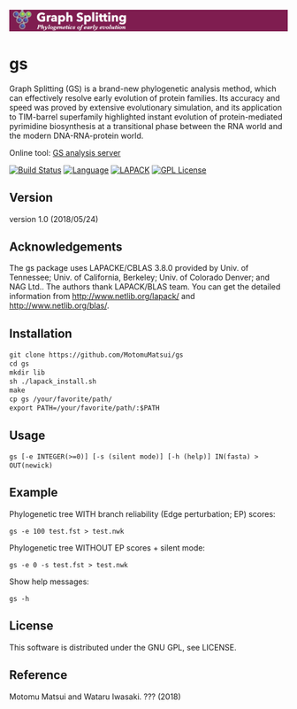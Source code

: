 <p align="center"><img src="https://raw.githubusercontent.com/MotomuMatsui/gs/master/GSbanner.png"></p>

# gs
Graph Splitting (GS) is a brand-new phylogenetic analysis method, which can effectively resolve early evolution of protein families. Its accuracy and speed was proved by extensive evolutionary simulation, and its application to TIM-barrel superfamily highlighted instant evolution of protein-mediated pyrimidine biosynthesis at a transitional phase between the RNA world and the modern DNA-RNA-protein world.

Online tool: [GS analysis server](http://gs.bs.s.u-tokyo.ac.jp/)

[![Build Status](https://travis-ci.org/MotomuMatsui/gs.svg?branch=master)](https://travis-ci.org/MotomuMatsui/gs)
[![Language](https://img.shields.io/badge/C%2B%2B-%E2%89%A55.0-green.svg)](https://gcc.gnu.org/)
[![LAPACK](https://img.shields.io/badge/LAPACK%2FBLAS-%E2%89%A53.8-green.svg)](http://www.netlib.org/lapack/)
[![GPL License](https://img.shields.io/badge/license-GPL-blue.svg)](LICENSE)


## Version
version 1.0 (2018/05/24)

## Acknowledgements
The gs package uses LAPACKE/CBLAS 3.8.0 provided by Univ. of Tennessee; Univ. of California, Berkeley; Univ. of Colorado Denver; and NAG Ltd.. The authors thank LAPACK/BLAS team. You can get the detailed information from http://www.netlib.org/lapack/ and http://www.netlib.org/blas/.

## Installation

    git clone https://github.com/MotomuMatsui/gs
    cd gs
    mkdir lib
    sh ./lapack_install.sh
    make
    cp gs /your/favorite/path/
    export PATH=/your/favorite/path/:$PATH

## Usage
    gs [-e INTEGER(>=0)] [-s (silent mode)] [-h (help)] IN(fasta) > OUT(newick)

## Example
Phylogenetic tree WITH branch reliability (Edge perturbation; EP) scores:

    gs -e 100 test.fst > test.nwk

Phylogenetic tree WITHOUT EP scores + silent mode:

    gs -e 0 -s test.fst > test.nwk

Show help messages:

    gs -h

## License
This software is distributed under the GNU GPL, see LICENSE.

## Reference
Motomu Matsui and Wataru Iwasaki. ??? (2018)
